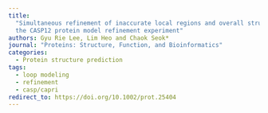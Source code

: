 ```yaml
---
title:
  "Simultaneous refinement of inaccurate local regions and overall structure in
  the CASP12 protein model refinement experiment"
authors: Gyu Rie Lee, Lim Heo and Chaok Seok*
journal: "Proteins: Structure, Function, and Bioinformatics"
categories:
  - Protein structure prediction
tags:
  - loop modeling
  - refinement
  - casp/capri
redirect_to: https://doi.org/10.1002/prot.25404
---
```

